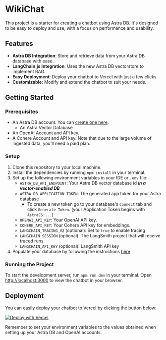 # WikiChat

This project is a starter for creating a chatbot using Astra DB. It's designed to be easy to deploy and use, with a focus on performance and usability.

## Features

- **Astra DB Integration**: Store and retrieve data from your Astra DB database with ease.
- **LangChain.js Integration**: Uses the new Astra DB vectorstore to implement RAG.
- **Easy Deployment**: Deploy your chatbot to Vercel with just a few clicks.
- **Customizable**: Modify and extend the chatbot to suit your needs.

## Getting Started

### Prerequisites

- An Astra DB account. You can [create one here](https://astra.datastax.com/register).
    - An Astra Vector Database
- An OpenAI Account and API key.
- A Cohere Account and API key. Note that due to the large volume of ingested data, you'll need a paid plan.

### Setup

1. Clone this repository to your local machine.
2. Install the dependencies by running `npm install` in your terminal.
3. Set up the following environment variables in your IDE or `.env` file:
    - `ASTRA_DB_API_ENDPOINT`: Your Astra DB vector database id **_in a vector-enabled DB_**
    - `ASTRA_DB_APPLICATION_TOKEN`: The generated app token for your Astra database
        - To create a new token go to your database's `Connect` tab and click `Generate Token`. (your Application Token begins with `AstraCS:...`)
    - `OPENAI_API_KEY`: Your OpenAI API key.
    - `COHERE_API_KEY`: Your Cohere API key for embeddings.
    - `LANGCHAIN_TRACING_V2` (optional): Set to `true` to enable tracing
    - `LANGCHAIN_SESSION` (optional): The LangSmith project that will receive traced runs.
    - `LANGCHAIN_API_KEY` (optional): LangSmith API key
4. Populate your database by following the instructions [here](https://github.com/datastax/wikichat/blob/main/scripts/README.md)

### Running the Project

To start the development server, run `npm run dev` in your terminal. Open [http://localhost:3000](http://localhost:3000) to view the chatbot in your browser.

## Deployment

You can easily deploy your chatbot to Vercel by clicking the button below:

[![Deploy with Vercel](https://vercel.com/button)](https://vercel.com/new/clone?repository-url=https://github.com/datastax/wikichat&env=ASTRA_DB_API_ENDPOINT,ASTRA_DB_APPLICATION_TOKEN,OPENAI_API_KEY,COHERE_API_KEY)

Remember to set your environment variables to the values obtained when setting up your Astra DB and OpenAI accounts.
